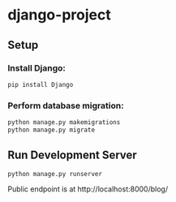 # django-project

## Setup

### Install Django:
```bash
pip install Django
```

### Perform database migration:
```bash
python manage.py makemigrations
python manage.py migrate
```

## Run Development Server

```bash
python manage.py runserver
```
Public endpoint is at http://localhost:8000/blog/
